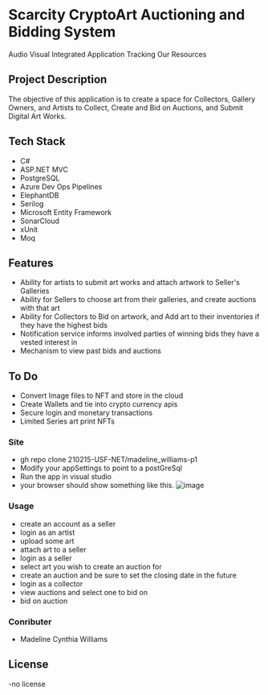 # Scarcity CryptoArt Auctioning and Bidding System
Audio Visual Integrated Application Tracking Our Resources
## Project Description
The objective of this application is to create a space for Collectors, Gallery Owners, and Artists to Collect, Create and Bid on Auctions, and Submit Digital Art Works. 
## Tech Stack
- C#
- ASP.NET MVC
- PostgreSQL
- Azure Dev Ops Pipelines
- ElephantDB
- Serilog
- Microsoft Entity Framework
- SonarCloud
- xUnit
- Moq
## Features
- Ability for artists to submit art works and attach artwork to Seller's Galleries
- Ability for Sellers to choose art from their galleries, and create auctions with that art
- Ability for Collectors to Bid on artwork, and Add art to their inventories if they have the highest bids
- Notification service informs involved parties of winning bids they have a vested interest in
- Mechanism to view past bids and auctions
## To Do
- Convert Image files to NFT and store in the cloud
- Create Wallets and tie into crypto currency apis
- Secure login and monetary transactions
- Limited Series art print NFTs
### Site
- gh repo clone 210215-USF-NET/madeline_williams-p1
- Modify your appSettings to point to a postGreSql
- Run the app in visual studio
- your browser should show something like this.
![image](https://user-images.githubusercontent.com/76539571/114322698-79148980-9ad6-11eb-8df6-1e42aa8baf49.png)

### Usage
- create an account as a seller
- login as an artist
- upload some art
- attach art to a seller
- login as a seller
- select art you wish to create an auction for
- create an auction and be sure to set the closing date in the future
- login as a collector
- view auctions and select one to bid on
- bid on auction 
### Conributer
- Madeline Cynthia Williams
## License
-no license
